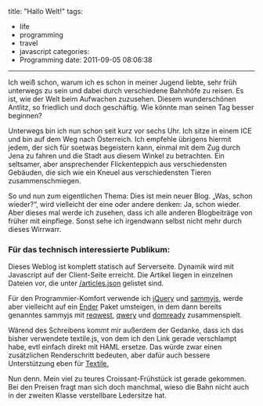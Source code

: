 title: "Hallo Welt!"
tags:
  - life
  - programming
  - travel
  - javascript
categories:
  - Programming
date: 2011-09-05 08:06:38
---

Ich weiß schon, warum ich es schon in meiner Jugend liebte, sehr früh unterwegs zu sein und dabei durch verschiedene Bahnhöfe zu reisen. Es ist, wie der Welt beim Aufwachen zuzusehen. Diesem wunderschönen Antlitz, so friedlich und doch geschäftig. Wie könnte man seinen Tag besser beginnen?

Unterwegs bin ich nun schon seit kurz vor sechs Uhr. Ich sitze in einem <span class="caps">ICE</span> und bin auf dem Weg nach Österreich. Ich empfehle übrigens hiermit jedem, der sich für soetwas begeistern kann, einmal mit dem Zug durch Jena zu fahren und die Stadt aus diesem Winkel zu betrachten. Ein seltsamer, aber ansprechender Flickenteppich aus verschiedensten Gebäuden, die sich wie ein Kneuel aus verschiedensten Tieren zusammenschmiegen.

So und nun zum eigentlichen Thema: Dies ist mein neuer Blog. „Was, schon wieder?“, wird vielleicht der eine oder andere denken: Ja, schon wieder. Aber dieses mal werde ich zusehen, dass ich alle anderen Blogbeiträge von früher mit einpflege. Sonst sehe ich irgendwann selbst nicht mehr durch dieses Wirrwarr.

### Für das technisch interessierte Publikum:

Dieses Weblog ist komplett statisch auf Serverseite. Dynamik wird mit Javascript auf der Client-Seite erreicht. Die Artikel liegen in einzelnen Dateien vor, die unter [/articles.json](http://log.koehr.in/articles.json) gelistet sind.

Für den Programmier-Komfort verwende ich [jQuery](http://jquery.com) und [sammyjs](http://sammyjs.org), werde aber vielleicht auf ein [Ender](https://ender.no.de) Paket umsteigen, in dem dann bereits genanntes sammyjs mit [reqwest](https://github.com/ded/reqwest), [qwery](https://github.com/ded/qwery) und [domready](https://github.com/ded/domready) zusammenspielt.

Wärend des Schreibens kommt mir außerdem der Gedanke, dass ich das bisher verwendete textile.js, von dem ich den Link gerade verschlampt habe, evtl einfach direkt mit <span class="caps">HAML</span> ersetze. Das würde zwar einen zusätzlichen Renderschritt bedeuten, aber dafür auch bessere Unterstützung eben für [Textile.](http://textile.org)

Nun denn. Mein viel zu teures Croissant-Frühstück ist gerade gekommen. Bei den Preisen fragt man sich doch manchmal, wieso die Bahn nicht auch in der zweiten Klasse verstellbare Ledersitze hat.
